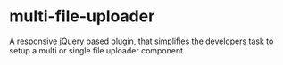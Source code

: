 # multi-file-uploader
A responsive jQuery based plugin, that simplifies the developers task to setup a multi or single file uploader component.
